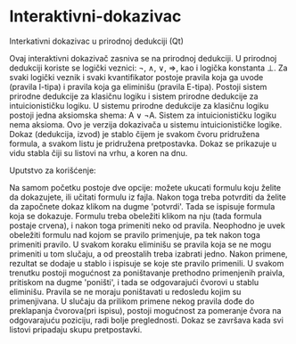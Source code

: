 # Interaktivni-dokazivac
Interkativni dokazivac u prirodnoj dedukciji (Qt)

Ovaj interaktivni dokazivač zasniva se na prirodnoj dedukciji. U prirodnoj dedukciji koriste se logički veznici:
¬, ∧, ∨, ⇒, kao i logička konstanta ⊥. Za svaki logički veznik i svaki kvantifikator postoje pravila koja ga uvode (pravila I-tipa) i pravila koja ga eliminišu (pravila E-tipa). Postoji sistem prirodne dedukcije za klasičnu logiku i sistem prirodne dedukcije za intuicionističku logiku. U sistemu prirodne dedukcije za klasičnu logiku postoji jedna aksiomska shema: A ∨ ¬A. Sistem za intuicionističku logiku nema aksioma. Ovo je verzija dokazivača u sistemu intuicionističke logike.
Dokaz (dedukcija, izvod) je stablo čijem je svakom čvoru pridružena formula, a svakom listu je pridružena pretpostavka. Dokaz se prikazuje u vidu stabla čiji su listovi na vrhu, a koren na dnu.

Uputstvo za korišćenje:

Na samom početku postoje dve opcije: možete ukucati formulu koju želite da dokazujete, ili učitati formulu iz fajla.
Nakon toga treba potvrditi da želite da započnete dokaz klikom na dugme 'potvrdi'. Tada se ispisuje formula koja se dokazuje. Formulu treba obeležiti klikom na nju (tada formula postaje crvena), i nakon toga primeniti neko od pravila. Neophodno je uvek obeležiti formulu nad kojom se pravilo primenjuje, pa tek nakon toga primeniti pravilo.
U svakom koraku eliminišu se pravila koja se ne mogu primeniti u tom slučaju, a od preostalih treba izabrati jedno. Nakon primene, rezultat se dodaje u stablo i ispisuje se koje ste pravilo primenili. U svakom trenutku postoji mogućnost za poništavanje prethodno primenjenih praivla, pritiskom na dugme 'poništi', i tada se odgovarajući čvorovi u stablu eliminišu. Pravila se ne moraju poništavati u redosledu kojim su primenjivana. U slučaju da prilikom primene nekog pravila dođe do preklapanja čvorova(pri ispisu), postoji mogućnost za pomeranje čvora na odgovarajuću poziciju, radi bolje preglednosti.
Dokaz se završava kada svi listovi pripadaju skupu pretpostavki.
